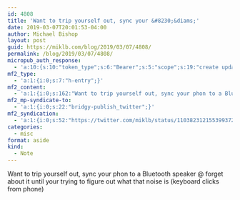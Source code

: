 ```yaml
---
id: 4808
title: 'Want to trip yourself out, sync your &#8230;&diams;'
date: 2019-03-07T20:01:53-04:00
author: Michael Bishop
layout: post
guid: https://miklb.com/blog/2019/03/07/4808/
permalink: /blog/2019/03/07/4808/
micropub_auth_response:
  - 'a:10:{s:10:"token_type";s:6:"Bearer";s:5:"scope";s:19:"create update media";s:2:"me";s:18:"https://miklb.com/";s:9:"issued_by";s:45:"https://miklb.com/wp-json/indieauth/1.0/token";s:9:"client_id";s:21:"https://quill.p3k.io/";s:11:"client_name";s:5:"Quill";s:11:"client_icon";s:46:"https://quill.p3k.io/images/quill-icon-196.png";s:9:"issued_at";i:1549993187;s:4:"user";i:1;s:13:"last_accessed";i:1552006913;}'
mf2_type:
  - 'a:1:{i:0;s:7:"h-entry";}'
mf2_content:
  - 'a:1:{i:0;s:162:"Want to trip yourself out, sync your phon to a Bluetooth speaker @ forget about it until your trying to figure out what that noise is (keyboard clicks from phone)";}'
mf2_mp-syndicate-to:
  - 'a:1:{i:0;s:22:"bridgy-publish_twitter";}'
mf2_syndication:
  - 'a:1:{i:0;s:52:"https://twitter.com/miklb/status/1103823121553993728";}'
categories:
  - misc
format: aside
kind:
  - Note
---
```

Want to trip yourself out, sync your phon to a Bluetooth speaker @ forget about it until your trying to figure out what that noise is (keyboard clicks from phone)
